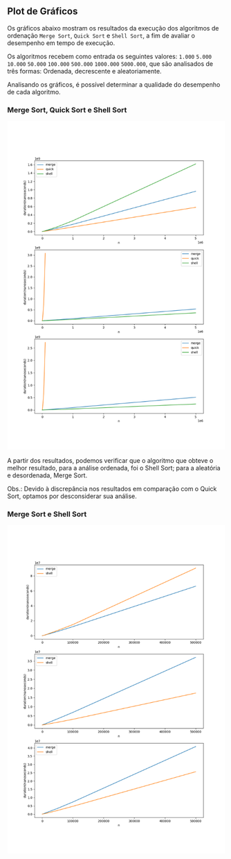 ## Plot de Gráficos

Os gráficos abaixo mostram os resultados da execução dos algoritmos de ordenação `Merge Sort`, `Quick Sort` e `Shell Sort`, a fim de avaliar o desempenho em tempo de execução. 

Os algoritmos recebem como entrada os seguintes valores: `1.000` `5.000` `10.000` `50.000` `100.000` `500.000` `1000.000` `5000.000`, que são analisados de três formas: Ordenada, decrescente e aleatoriamente.

Analisando os gráficos, é possível determinar a qualidade do desempenho de cada algoritmo.

### Merge Sort, Quick Sort e Shell Sort
![alt text](./graphs/every_alg.png)

A partir dos resultados, podemos verificar que o algoritmo que obteve o melhor resultado, para a análise ordenada, foi o Shell Sort; para a aleatória e desordenada, Merge Sort.

Obs.: Devido à discrepância nos resultados em comparação com o Quick Sort, optamos por desconsiderar sua análise.

### Merge Sort  e Shell Sort
![alt text](./graphs/merge_and_shell.png)